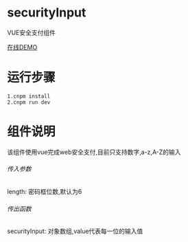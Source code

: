 # securityInput
VUE安全支付组件

[在线DEMO](http://lianggecainiao.com/securityInput)

# 运行步骤

```
1.cnpm install
2.cnpm run dev
```

# 组件说明
该组件使用vue完成web安全支付,目前只支持数字,a-z,A-Z的输入
###### 传入参数
length: 密码框位数,默认为6
###### 传出函数
securityInput: 对象数组,value代表每一位的输入值
